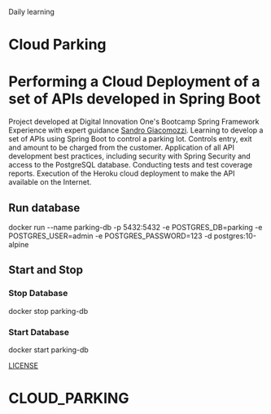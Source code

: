 Daily learning

# Cloud Parking

# Performing a Cloud Deployment of a set of APIs developed in Spring Boot

Project developed at Digital Innovation One's Bootcamp Spring Framework Experience with expert guidance [Sandro Giacomozzi](https://github.com/sandrogiacom "Sandro Giacomozzi"). 
Learning to develop a set of APIs using Spring Boot to control a parking lot. Controls entry, exit and amount to be charged from the customer. Application of all API development best practices, including security with Spring Security and access to the PostgreSQL database. Conducting tests and test coverage reports. Execution of the Heroku cloud deployment to make the API available on the Internet.

## Run database
docker run --name parking-db -p 5432:5432 -e POSTGRES_DB=parking -e POSTGRES_USER=admin -e POSTGRES_PASSWORD=123 -d postgres:10-alpine

## Start and Stop

### Stop Database
docker stop parking-db

### Start Database
docker start parking-db

[LICENSE](./LICENSE)
# CLOUD_PARKING
